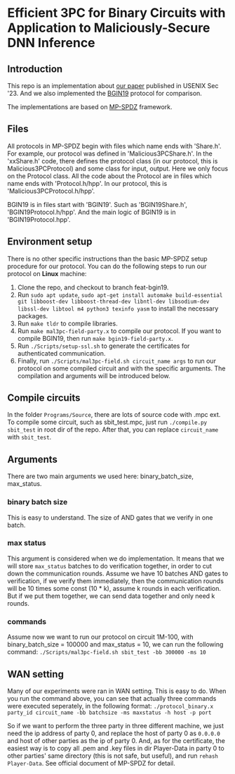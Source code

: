 # Efficient 3PC for Binary Circuits with Application to Maliciously-Secure DNN Inference

## Introduction

This repo is an implementation about [our paper](https://eprint.iacr.org/2023/909) published in USENIX Sec '23. And we also implemented the [BGIN19](https://eprint.iacr.org/2019/1390) protocol for comparison.

The implementations are based on [MP-SPDZ](https://github.com/data61/MP-SPDZ) framework.

## Files

All protocols in MP-SPDZ begin with files which name ends with 'Share.h'. For example, our protocol was defined in 'Malicious3PCShare.h'. 
In the 'xxShare.h' code, there defines the protocol class (in our protocol, this is Malicious3PCProtocol) and some class for input, output. Here we only focus on the Protocol class.
All the code about the Protocol are in files which name ends with 'Protocol.h/hpp'. In our protocol, this is 'Malicious3PCProtocol.h/hpp'.

BGIN19 is in files start with 'BGIN19'. Such as 'BGIN19Share.h', 'BGIN19Protocol.h/hpp'. And the main logic of BGIN19 is in 'BGIN19Protocol.hpp'.

## Environment setup

There is no other specific instructions than the basic MP-SPDZ setup procedure for our protocol. You can do the following steps to run our protocol on **Linux** machine:

1. Clone the repo, and checkout to branch feat-bgin19.
2. Run `sudo apt update`, `sudo apt-get install automake build-essential git libboost-dev libboost-thread-dev libntl-dev libsodium-dev libssl-dev libtool m4 python3 texinfo yasm` to install the necessary packages.
3. Run `make tldr` to compile libraries.
4. Run `make mal3pc-field-party.x` to compile our protocol. If you want to compile BGIN19, then run `make bgin19-field-party.x`.
5. Run `./Scripts/setup-ssl.sh` to generate the certificates for authenticated communication.
6. Finally, run `./Scripts/mal3pc-field.sh circuit_name args` to run our protocol on some compiled circuit and with the specific arguments. The compilation and arguments will be introduced below.

## Compile circuits

In the folder `Programs/Source`, there are lots of source code with .mpc ext. To compile some circuit, such as sbit_test.mpc, just run `./compile.py sbit_test` in root dir of the repo. After that, you can replace `circuit_name` with `sbit_test`.

## Arguments

There are two main arguments we used here: binary_batch_size, max_status.

### binary batch size

This is easy to understand. The size of AND gates that we verify in one batch.

### max status

This argument is considered when we do implementation. It means that we will store `max_status` batches to do verification together, in order to cut down the communication rounds.
Assume we have 10 batches AND gates to verification, if we verify them immediately, then the communication rounds will be 10 times some const (10 * k), assume k rounds in each verification. But if we put them together, we can send data together and only need k rounds.

### commands

Assume now we want to run our protocol on circuit 1M-100, with binary_batch_size = 100000 and max_status = 10, we can run the following command:
`./Scripts/mal3pc-field.sh sbit_test -bb 300000 -ms 10`

## WAN setting

Many of our experiments were ran in WAN setting. This is easy to do. When you run the command above, you can see that actually three commands were executed seperately, in the following format:
`./protocol_binary.x party_id circuit_name -bb batchsize -ms maxstatus -h host -p port`

So if we want to perform the three party in three different machine, we just need the ip address of party 0, and replace the host of party 0 as `0.0.0.0` and host of other parties as the ip of party 0.
And, as for the certificate, the easiest way is to copy all .pem and .key files in dir Player-Data in party 0 to other parties' same directory (this is not safe, but useful), and run `rehash Player-Data`. See official document of MP-SPDZ for detail.

